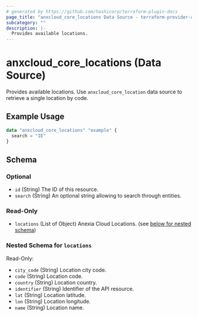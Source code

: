 ```yaml
---
# generated by https://github.com/hashicorp/terraform-plugin-docs
page_title: "anxcloud_core_locations Data Source - terraform-provider-anxcloud"
subcategory: ""
description: |-
  Provides available locations.
---
```


# anxcloud_core_locations (Data Source)

Provides available locations. Use `anxcloud_core_location` data source to retrieve a single location by code.

## Example Usage

```terraform
data "anxcloud_core_locations" "example" {
  search = "IE"
}
```

<!-- schema generated by tfplugindocs -->
## Schema

### Optional

- `id` (String) The ID of this resource.
- `search` (String) An optional string allowing to search through entities.

### Read-Only

- `locations` (List of Object) Anexia Cloud Locations. (see [below for nested schema](#nestedatt--locations))

<a id="nestedatt--locations"></a>
### Nested Schema for `locations`

Read-Only:

- `city_code` (String) Location city code.
- `code` (String) Location code.
- `country` (String) Location country.
- `identifier` (String) Identifier of the API resource.
- `lat` (String) Location latitude.
- `lon` (String) Location longitude.
- `name` (String) Location name.


